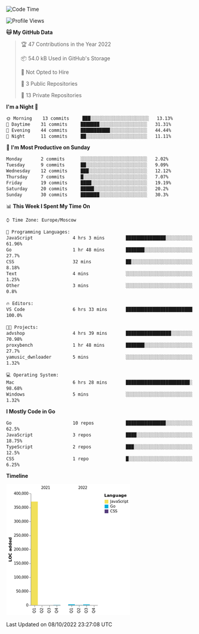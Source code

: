 <!--START_SECTION:waka-->
![Code Time](http://img.shields.io/badge/Code%20Time-422%20hrs%2050%20mins-blue)

![Profile Views](http://img.shields.io/badge/Profile%20Views-0-blue)

**🐱 My GitHub Data** 

> 🏆 47 Contributions in the Year 2022
 > 
> 📦 54.0 kB Used in GitHub's Storage 
 > 
> 🚫 Not Opted to Hire
 > 
> 📜 3 Public Repositories 
 > 
> 🔑 13 Private Repositories  
 > 
**I'm a Night 🦉** 

```text
🌞 Morning    13 commits     ███░░░░░░░░░░░░░░░░░░░░░░   13.13% 
🌆 Daytime    31 commits     ███████░░░░░░░░░░░░░░░░░░   31.31% 
🌃 Evening    44 commits     ███████████░░░░░░░░░░░░░░   44.44% 
🌙 Night      11 commits     ██░░░░░░░░░░░░░░░░░░░░░░░   11.11%

```
📅 **I'm Most Productive on Sunday** 

```text
Monday       2 commits      ░░░░░░░░░░░░░░░░░░░░░░░░░   2.02% 
Tuesday      9 commits      ██░░░░░░░░░░░░░░░░░░░░░░░   9.09% 
Wednesday    12 commits     ███░░░░░░░░░░░░░░░░░░░░░░   12.12% 
Thursday     7 commits      █░░░░░░░░░░░░░░░░░░░░░░░░   7.07% 
Friday       19 commits     ████░░░░░░░░░░░░░░░░░░░░░   19.19% 
Saturday     20 commits     █████░░░░░░░░░░░░░░░░░░░░   20.2% 
Sunday       30 commits     ███████░░░░░░░░░░░░░░░░░░   30.3%

```


📊 **This Week I Spent My Time On** 

```text
⌚︎ Time Zone: Europe/Moscow

💬 Programming Languages: 
JavaScript               4 hrs 3 mins        ███████████████░░░░░░░░░░   61.96% 
Go                       1 hr 48 mins        ███████░░░░░░░░░░░░░░░░░░   27.7% 
CSS                      32 mins             ██░░░░░░░░░░░░░░░░░░░░░░░   8.18% 
Text                     4 mins              ░░░░░░░░░░░░░░░░░░░░░░░░░   1.25% 
Other                    3 mins              ░░░░░░░░░░░░░░░░░░░░░░░░░   0.8%

🔥 Editors: 
VS Code                  6 hrs 33 mins       █████████████████████████   100.0%

🐱‍💻 Projects: 
advshop                  4 hrs 39 mins       █████████████████░░░░░░░░   70.98% 
proxybench               1 hr 48 mins        ███████░░░░░░░░░░░░░░░░░░   27.7% 
yamusic_dwnloader        5 mins              ░░░░░░░░░░░░░░░░░░░░░░░░░   1.32%

💻 Operating System: 
Mac                      6 hrs 28 mins       ████████████████████████░   98.68% 
Windows                  5 mins              ░░░░░░░░░░░░░░░░░░░░░░░░░   1.32%

```

**I Mostly Code in Go** 

```text
Go                       10 repos            ███████████████░░░░░░░░░░   62.5% 
JavaScript               3 repos             ████░░░░░░░░░░░░░░░░░░░░░   18.75% 
TypeScript               2 repos             ███░░░░░░░░░░░░░░░░░░░░░░   12.5% 
CSS                      1 repo              █░░░░░░░░░░░░░░░░░░░░░░░░   6.25%

```


**Timeline**

![Chart not found](https://raw.githubusercontent.com/jeezft/jeezft/main/charts/bar_graph.png) 


 Last Updated on 08/10/2022 23:27:08 UTC
<!--END_SECTION:waka-->
